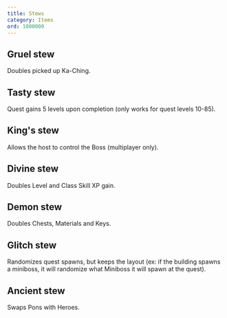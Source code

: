 ```yaml
---
title: Stews
category: Items
ord: 1000000
---
```


## Gruel stew

Doubles picked up Ka-Ching.

## Tasty stew

Quest gains 5 levels upon completion (only works for quest levels 10-85).

## King's stew

Allows the host to control the Boss (multiplayer only).

## Divine stew

Doubles Level and Class Skill XP gain.

## Demon stew

Doubles Chests, Materials and Keys.

## Glitch stew

Randomizes quest spawns, but keeps the layout (ex: if the building spawns a miniboss, it will randomize what Miniboss it will spawn at the quest).

## Ancient stew

Swaps Pons with Heroes.
